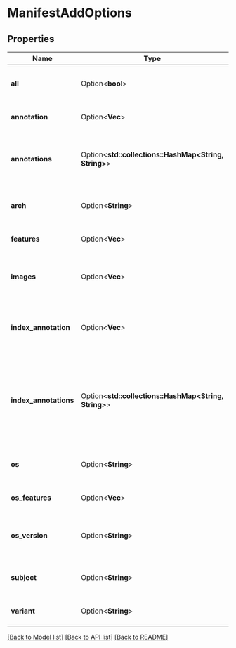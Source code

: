 # ManifestAddOptions

## Properties

Name | Type | Description | Notes
------------ | ------------- | ------------- | -------------
**all** | Option<**bool**> | True when operating on a list to include all images | [optional]
**annotation** | Option<**Vec<String>**> | Annotation to add to the item in the manifest list | [optional]
**annotations** | Option<**std::collections::HashMap<String, String>**> | Annotations to add to the item in the manifest list by a map which is preferred over Annotation | [optional]
**arch** | Option<**String**> | Arch overrides the architecture for the item in the manifest list | [optional]
**features** | Option<**Vec<String>**> | Feature list for the item in the manifest list | [optional]
**images** | Option<**Vec<String>**> | Images is an optional list of image references to add to manifest list | [optional]
**index_annotation** | Option<**Vec<String>**> | IndexAnnotation is a slice of key=value annotations to add to the manifest list itself | [optional]
**index_annotations** | Option<**std::collections::HashMap<String, String>**> | IndexAnnotations is a map of key:value annotations to add to the manifest list itself, by a map which is preferred over IndexAnnotation | [optional]
**os** | Option<**String**> | OS overrides the operating system for the item in the manifest list | [optional]
**os_features** | Option<**Vec<String>**> | OS features for the item in the manifest list | [optional]
**os_version** | Option<**String**> | OSVersion overrides the operating system for the item in the manifest list | [optional]
**subject** | Option<**String**> | IndexSubject is a subject value to set in the manifest list itself | [optional]
**variant** | Option<**String**> | Variant for the item in the manifest list | [optional]

[[Back to Model list]](../README.md#documentation-for-models) [[Back to API list]](../README.md#documentation-for-api-endpoints) [[Back to README]](../README.md)


